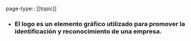 page-type:: [[topic]]
- ### El logo es un elemento gráfico utilizado para promover la identificación y reconocimiento de una empresa.



